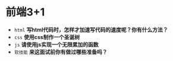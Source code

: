 # 前端3+1
- `html` **写html代码时，怎样才加速写代码的速度呢？你有什么方法？**
- `css` **使用css制作一个圣诞树**
- `js` **请使用js实现一个无限累加的函数**
- `软技能` **来这面试前你有做过哪些准备吗？**
